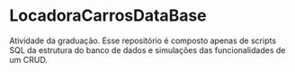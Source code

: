 # LocadoraCarrosDataBase
Atividade da graduação.
Esse repositório é composto apenas de scripts SQL da estrutura do banco de dados e simulações das funcionalidades de um CRUD.
